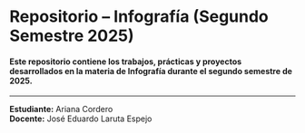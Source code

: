 #  Repositorio – Infografía (Segundo Semestre 2025)

#### Este repositorio contiene los trabajos, prácticas y proyectos desarrollados en la materia de **Infografía** durante el segundo semestre de 2025.

---

**Estudiante:** Ariana Cordero  
**Docente:** José Eduardo Laruta Espejo  

